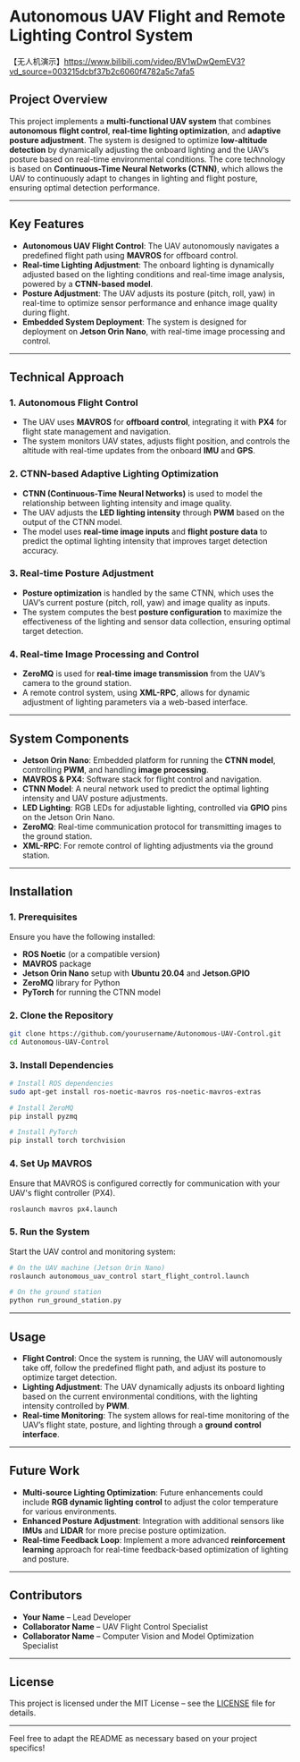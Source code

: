# **Autonomous UAV Flight and Remote Lighting Control System**
【无人机演示】https://www.bilibili.com/video/BV1wDwQemEV3?vd_source=003215dcbf37b2c6060f4782a5c7afa5

## **Project Overview**
This project implements a **multi-functional UAV system** that combines **autonomous flight control**, **real-time lighting optimization**, and **adaptive posture adjustment**. The system is designed to optimize **low-altitude detection** by dynamically adjusting the onboard lighting and the UAV’s posture based on real-time environmental conditions. The core technology is based on **Continuous-Time Neural Networks (CTNN)**, which allows the UAV to continuously adapt to changes in lighting and flight posture, ensuring optimal detection performance.

---

## **Key Features**
- **Autonomous UAV Flight Control**: The UAV autonomously navigates a predefined flight path using **MAVROS** for offboard control.
- **Real-time Lighting Adjustment**: The onboard lighting is dynamically adjusted based on the lighting conditions and real-time image analysis, powered by a **CTNN-based model**.
- **Posture Adjustment**: The UAV adjusts its posture (pitch, roll, yaw) in real-time to optimize sensor performance and enhance image quality during flight.
- **Embedded System Deployment**: The system is designed for deployment on **Jetson Orin Nano**, with real-time image processing and control.

---

## **Technical Approach**
### **1. Autonomous Flight Control**  
- The UAV uses **MAVROS** for **offboard control**, integrating it with **PX4** for flight state management and navigation.  
- The system monitors UAV states, adjusts flight position, and controls the altitude with real-time updates from the onboard **IMU** and **GPS**.

### **2. CTNN-based Adaptive Lighting Optimization**
- **CTNN (Continuous-Time Neural Networks)** is used to model the relationship between lighting intensity and image quality.
- The UAV adjusts the **LED lighting intensity** through **PWM** based on the output of the CTNN model.
- The model uses **real-time image inputs** and **flight posture data** to predict the optimal lighting intensity that improves target detection accuracy.

### **3. Real-time Posture Adjustment**
- **Posture optimization** is handled by the same CTNN, which uses the UAV’s current posture (pitch, roll, yaw) and image quality as inputs.
- The system computes the best **posture configuration** to maximize the effectiveness of the lighting and sensor data collection, ensuring optimal target detection.

### **4. Real-time Image Processing and Control**
- **ZeroMQ** is used for **real-time image transmission** from the UAV’s camera to the ground station.
- A remote control system, using **XML-RPC**, allows for dynamic adjustment of lighting parameters via a web-based interface.

---

## **System Components**
- **Jetson Orin Nano**: Embedded platform for running the **CTNN model**, controlling **PWM**, and handling **image processing**.
- **MAVROS & PX4**: Software stack for flight control and navigation.
- **CTNN Model**: A neural network used to predict the optimal lighting intensity and UAV posture adjustments.
- **LED Lighting**: RGB LEDs for adjustable lighting, controlled via **GPIO** pins on the Jetson Orin Nano.
- **ZeroMQ**: Real-time communication protocol for transmitting images to the ground station.
- **XML-RPC**: For remote control of lighting adjustments via the ground station.

---

## **Installation**

### **1. Prerequisites**
Ensure you have the following installed:
- **ROS Noetic** (or a compatible version)
- **MAVROS** package
- **Jetson Orin Nano** setup with **Ubuntu 20.04** and **Jetson.GPIO**
- **ZeroMQ** library for Python
- **PyTorch** for running the CTNN model

### **2. Clone the Repository**
```bash
git clone https://github.com/yourusername/Autonomous-UAV-Control.git
cd Autonomous-UAV-Control
```

### **3. Install Dependencies**
```bash
# Install ROS dependencies
sudo apt-get install ros-noetic-mavros ros-noetic-mavros-extras

# Install ZeroMQ
pip install pyzmq

# Install PyTorch
pip install torch torchvision
```

### **4. Set Up MAVROS**
Ensure that MAVROS is configured correctly for communication with your UAV's flight controller (PX4).
```bash
roslaunch mavros px4.launch
```

### **5. Run the System**
Start the UAV control and monitoring system:
```bash
# On the UAV machine (Jetson Orin Nano)
roslaunch autonomous_uav_control start_flight_control.launch

# On the ground station
python run_ground_station.py
```

---

## **Usage**
- **Flight Control**: Once the system is running, the UAV will autonomously take off, follow the predefined flight path, and adjust its posture to optimize target detection.
- **Lighting Adjustment**: The UAV dynamically adjusts its onboard lighting based on the current environmental conditions, with the lighting intensity controlled by **PWM**.
- **Real-time Monitoring**: The system allows for real-time monitoring of the UAV’s flight state, posture, and lighting through a **ground control interface**.

---

## **Future Work**
- **Multi-source Lighting Optimization**: Future enhancements could include **RGB dynamic lighting control** to adjust the color temperature for various environments.
- **Enhanced Posture Adjustment**: Integration with additional sensors like **IMUs** and **LIDAR** for more precise posture optimization.
- **Real-time Feedback Loop**: Implement a more advanced **reinforcement learning** approach for real-time feedback-based optimization of lighting and posture.

---

## **Contributors**
- **Your Name** – Lead Developer
- **Collaborator Name** – UAV Flight Control Specialist
- **Collaborator Name** – Computer Vision and Model Optimization Specialist

---

## **License**
This project is licensed under the MIT License – see the [LICENSE](LICENSE) file for details.

---

Feel free to adapt the README as necessary based on your project specifics!
